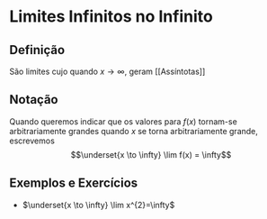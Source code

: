 # Limites Infinitos no Infinito

## Definição
São limites cujo quando $x \to \infty$, geram [[Assíntotas]] 
## Notação
Quando queremos indicar que os valores para $f(x)$ tornam-se arbitrariamente grandes quando $x$ se torna arbitrariamente grande, escrevemos
$$\underset{x \to \infty} \lim f(x) = \infty$$


## Exemplos e Exercícios
- $\underset{x \to \infty} \lim x^{2}=\infty$ 


